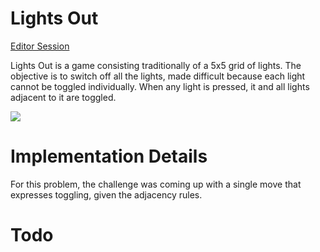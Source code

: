 # Lights Out

[Editor Session](http://editor.planning.domains/#read_session=FAzPPT1FTe)

Lights Out is a game consisting traditionally of a 5x5 grid of lights. The objective is to switch off all the lights, made difficult because each light cannot be toggled individually. When any light is pressed, it and all lights adjacent to it are toggled. 

![](https://camo.githubusercontent.com/3f8723cc862854e5321ffad1dad07abf4e519e554259938b99625d912f0de75f/687474703a2f2f7777772e6c69676874736f75742e69722f696d616765732f68656c702e676966)

# Implementation Details

For this problem, the challenge was coming up with a single move that expresses toggling, given the adjacency rules.

# Todo